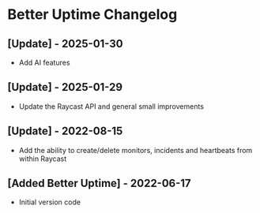 # Better Uptime Changelog

## [Update] - 2025-01-30

- Add AI features

## [Update] - 2025-01-29

- Update the Raycast API and general small improvements

## [Update] - 2022-08-15

- Add the ability to create/delete monitors, incidents and heartbeats from within Raycast

## [Added Better Uptime] - 2022-06-17

- Initial version code
